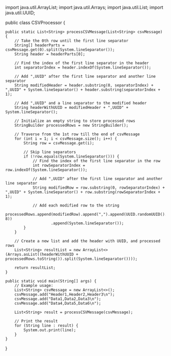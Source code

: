 import java.util.ArrayList;
import java.util.Arrays;
import java.util.List;
import java.util.UUID;

public class CSVProcessor {

    public static List<String> processCSVMessage(List<String> csvMessage) {
        // Take the 0th row until the first line separator
        String[] headerParts = csvMessage.get(0).split(System.lineSeparator());
        String header = headerParts[0];

        // Find the index of the first line separator in the header
        int separatorIndex = header.indexOf(System.lineSeparator());

        // Add ",UUID" after the first line separator and another line separator
        String modifiedHeader = header.substring(0, separatorIndex) + ",UUID" + System.lineSeparator() + header.substring(separatorIndex + 1);

        // Add ",UUID" and a line separator to the modified header
        String headerWithUUID = modifiedHeader + ",UUID" + System.lineSeparator();

        // Initialize an empty string to store processed rows
        StringBuilder processedRows = new StringBuilder();

        // Traverse from the 1st row till the end of csvMessage
        for (int i = 1; i < csvMessage.size(); i++) {
            String row = csvMessage.get(i);

            // Skip line separators
            if (!row.equals(System.lineSeparator())) {
                // Find the index of the first line separator in the row
                int rowSeparatorIndex = row.indexOf(System.lineSeparator());

                // Add ",UUID" after the first line separator and another line separator
                String modifiedRow = row.substring(0, rowSeparatorIndex) + ",UUID" + System.lineSeparator() + row.substring(rowSeparatorIndex + 1);

                // Add each modified row to the string
                processedRows.append(modifiedRow).append(",").append(UUID.randomUUID().toString().substring(0, 8))
                        .append(System.lineSeparator());
            }
        }

        // Create a new list and add the header with UUID, and processed rows
        List<String> resultList = new ArrayList<>(Arrays.asList((headerWithUUID + processedRows.toString()).split(System.lineSeparator())));

        return resultList;
    }

    public static void main(String[] args) {
        // Example usage:
        List<String> csvMessage = new ArrayList<>();
        csvMessage.add("Header1,Header2,Header3\n");
        csvMessage.add("Data1,Data2,Data3\n");
        csvMessage.add("Data4,Data5,Data6\n");

        List<String> result = processCSVMessage(csvMessage);

        // Print the result
        for (String line : result) {
            System.out.print(line);
        }
    }
}
